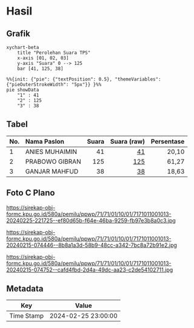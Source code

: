 # Hasil

## Grafik

```mermaid
xychart-beta
    title "Perolehan Suara TPS"
    x-axis [01, 02, 03]
    y-axis "Suara" 0 --> 125
    bar [41, 125, 38]
```

```mermaid
%%{init: {"pie": {"textPosition": 0.5}, "themeVariables": {"pieOuterStrokeWidth": "5px"}} }%%
pie showData
    "1" : 41
    "2" : 125
    "3" : 38
```

## Tabel

| No. | Nama Paslon    | Suara | Suara (raw) | Persentase |
|:--- |:-------------- | -----:| -----------:| ----------:|
| 1   | ANIES MUHAIMIN | 41    | [41][p-1]   | 20,10      |
| 2   | PRABOWO GIBRAN | 125   | [125][p-2]  | 61,27      |
| 3   | GANJAR MAHFUD  | 38    | [38][p-3]   | 18,63      |


[p-1]: https://github.com/gigit-pemilu/pemilu-2024-71-sulawesi-utara/blob/main/pilpres/hitung-suara/sub/71-sulawesi-utara/sub/71-kota-manado/sub/01-bunaken/sub/1001-molas/sub/013-tps/sub/paslon-1.txt
[p-2]: https://github.com/gigit-pemilu/pemilu-2024-71-sulawesi-utara/blob/main/pilpres/hitung-suara/sub/71-sulawesi-utara/sub/71-kota-manado/sub/01-bunaken/sub/1001-molas/sub/013-tps/sub/paslon-2.txt
[p-3]: https://github.com/gigit-pemilu/pemilu-2024-71-sulawesi-utara/blob/main/pilpres/hitung-suara/sub/71-sulawesi-utara/sub/71-kota-manado/sub/01-bunaken/sub/1001-molas/sub/013-tps/sub/paslon-3.txt

## Foto C Plano

https://sirekap-obj-formc.kpu.go.id/580a/pemilu/ppwp/71/71/01/10/01/7171011001013-20240225-221725--ef80d65b-f64e-46ba-9259-fb97e3b8a0c3.jpg

https://sirekap-obj-formc.kpu.go.id/580a/pemilu/ppwp/71/71/01/10/01/7171011001013-20240215-074446--8b8a1a3d-58b9-48cc-a342-7bc8a72b91e2.jpg

https://sirekap-obj-formc.kpu.go.id/580a/pemilu/ppwp/71/71/01/10/01/7171011001013-20240215-074752--cafd4fbd-2d4a-49dc-aa23-c2de54102711.jpg


## Metadata

| Key        | Value               |
| ---------- | ------------------- |
| Time Stamp | 2024-02-25 23:00:00 |




